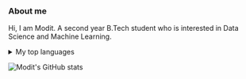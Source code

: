 ### About me
Hi, I am Modit. A second year B.Tech student who is interested in Data Science and Machine Learning.

<details>
<summary>My top languages</summary>

| Rank | Languages |
|-----:|-----------|
|     1| JAVA      |
|     2| CPP       |
|     3| Python    |
  
</details>

<!--
**ModitParmar01/ModitParmar01** is a ✨ _special_ ✨ repository because its `README.md` (this file) appears on your GitHub profile.

Here are some ideas to get you started:

- 🔭 I’m currently working on ...
- 🌱 I’m currently learning ...
- 👯 I’m looking to collaborate on ...
- 🤔 I’m looking for help with ...
- 💬 Ask me about ...
- 📫 How to reach me: ...
- 😄 Pronouns: ...
- ⚡ Fun fact: ...
-->
![Modit's GitHub stats](https://github-readme-stats.vercel.app/api?username=ModitParmar01&theme=github_dark&show_icons=true)
